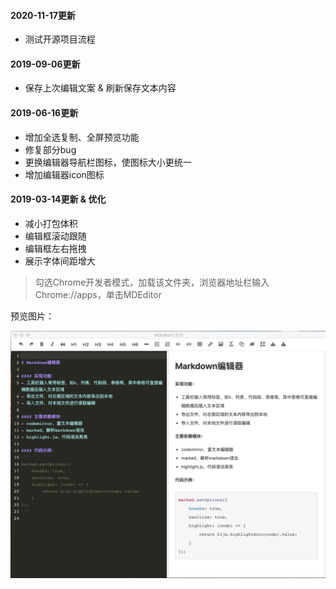 #### 2020-11-17更新
- 测试开源项目流程

#### 2019-09-06更新
- 保存上次编辑文案 & 刷新保存文本内容

#### 2019-06-16更新
- 增加全选复制、全屏预览功能
- 修复部分bug
- 更换编辑器导航栏图标，使图标大小更统一
- 增加编辑器icon图标

#### 2019-03-14更新 & 优化
- 减小打包体积
- 编辑框滚动跟随
- 编辑框左右拖拽
- 展示字体间距增大


> 勾选Chrome开发者模式，加载该文件夹，浏览器地址栏输入Chrome://apps，单击MDEditor

预览图片：

![](https://github.com/EstherJi/MDEditor/blob/master/example/view.png)
